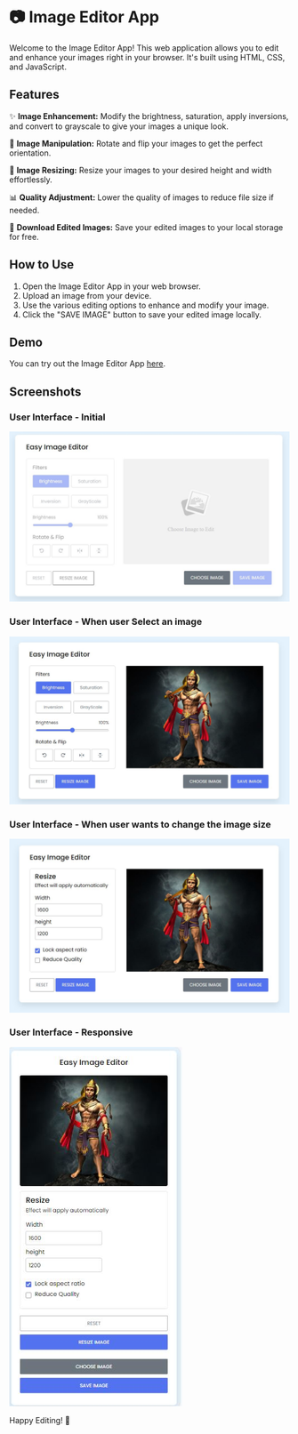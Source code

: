 # 📷 Image Editor App

Welcome to the Image Editor App! This web application allows you to edit and enhance your images right in your browser. It's built using HTML, CSS, and JavaScript.

## Features

✨ **Image Enhancement:** Modify the brightness, saturation, apply inversions, and convert to grayscale to give your images a unique look.

🔄 **Image Manipulation:** Rotate and flip your images to get the perfect orientation.

📏 **Image Resizing:** Resize your images to your desired height and width effortlessly.

📊 **Quality Adjustment:** Lower the quality of images to reduce file size if needed.

💾 **Download Edited Images:** Save your edited images to your local storage for free.

## How to Use

1. Open the Image Editor App in your web browser.
2. Upload an image from your device.
3. Use the various editing options to enhance and modify your image.
4. Click the "SAVE IMAGE" button to save your edited image locally.

## Demo

You can try out the Image Editor App [here](https://nimble-stardust-968bdc.netlify.app/). 

## Screenshots

### User Interface - Initial 
![Screenshot 1](./redmeImages/userInterface.JPG)
### User Interface - When user Select an image
![Screenshot 2](./redmeImages/2userInterface.JPG)
### User Interface - When user wants to change the image size
![Screenshot 3](./redmeImages/3userInterface.JPG)
### User Interface - Responsive
![Screenshot 4](./redmeImages/4userInterface.JPG)


Happy Editing! 🎨

